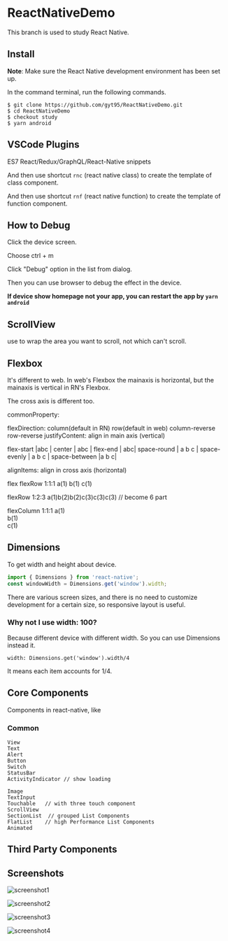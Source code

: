 # ReactNativeDemo

This branch is used to study React Native.

## Install

**Note**: Make sure the React Native development environment has been set up.

In the command terminal, run the following commands.

    $ git clone https://github.com/gyt95/ReactNativeDemo.git
    $ cd ReactNativeDemo
    $ checkout study
    $ yarn android

## VSCode Plugins

ES7 React/Redux/GraphQL/React-Native snippets

And then use shortcut `rnc` (react native class) to create the template of class component.

And then use shortcut `rnf` (react native function) to create the template of function component.

## How to Debug

Click the device screen.

Choose ctrl + m

Click "Debug" option in the list from dialog.

Then you can use browser to debug the effect in the device. 

**If device show homepage not your app, you can restart the app by `yarn android`** 

## ScrollView

use <ScrollView> to wrap the area you want to scroll, not <View> which can't scroll.

## Flexbox

It's different to web. In web's Flexbox the mainaxis is horizontal, but the mainaxis is vertical in RN's Flexbox.

The cross axis is different too.

commonProperty:

flexDirection: column(default in RN)  row(default in web) column-reverse row-reverse
justifyContent: align in main axis (vertical)

  flex-start    |abc          |
  center        |     abc     |
  flex-end      |          abc|
  space-round   | a    b    c |
  space-evenly  |   a  b  c   |
  space-between |a     b     c|

alignItems: align in cross axis (horizontal)

flex
  flexRow 1:1:1
  a(1)  b(1)  c(1)

  flexRow 1:2:3
  a(1)b(2)b(2)c(3)c(3)c(3) // become 6 part  
  
  flexColumn 1:1:1
  a(1)  
  b(1)  
  c(1)

## Dimensions

To get width and height about device.

```js
import { Dimensions } from 'react-native';
const windowWidth = Dimensions.get('window').width;
```

There are various screen sizes, and there is no need to customize development for a certain size, so responsive layout is useful.

### Why not I use width: 100?

Because different device with different width. So you can use Dimensions instead it.

`width: Dimensions.get('window').width/4`

It means each item accounts for 1/4.

## Core Components

Components in react-native, like <View> <Image> <Text>

### Common

```
View
Text
Alert
Button
Switch
StatusBar
ActivityIndicator // show loading 

Image
TextInput
Touchable   // with three touch component
ScrollView
SectionList  // grouped List Components
FlatList    // high Performance List Components
Animated
```

## Third Party Components

## Screenshots

![screenshot1](./screenshots/study1.png)

![screenshot2](./screenshots/study2.png)

![screenshot3](./screenshots/study3.png)

![screenshot4](./screenshots/study4.png)

